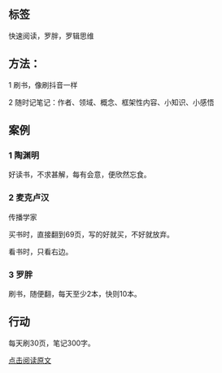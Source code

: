 ## 标签
快速阅读，罗胖，罗辑思维

## 方法：
1 刷书，像刷抖音一样

2 随时记笔记：作者、领域、概念、框架性内容、小知识、小感悟

## 案例
### 1 陶渊明
好读书，不求甚解，每有会意，便欣然忘食。

### 2 麦克卢汉
传播学家

买书时，直接翻到69页，写的好就买，不好就放弃。

看书时，只看右边。

### 3 罗胖
刷书，随便翻，每天至少2本，快则10本。

## 行动

每天刷30页，笔记300字。

[点击阅读原文](https://m.igetget.com/share/course/article?id=5Mr9mzb36pP4JL5535XkWqB2EYNegL)
